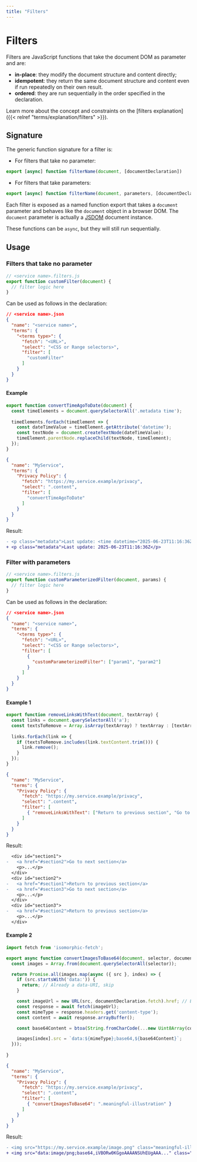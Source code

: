 ```yaml
---
title: "Filters"
---
```


# Filters

Filters are JavaScript functions that take the document DOM as parameter and are:

- **in-place**: they modify the document structure and content directly;
- **idempotent**: they return the same document structure and content even if run repeatedly on their own result.
- **ordered**: they are run sequentially in the order specified in the declaration.

Learn more about the concept and constraints on the [filters explanation]({{< relref "terms/explanation/filters" >}}).

## Signature

The generic function signature for a filter is:

- For filters that take no parameter:

```js
export [async] function filterName(document, [documentDeclaration])
```

- For filters that take parameters:

```js
export [async] function filterName(document, parameters, [documentDeclaration])
```

Each filter is exposed as a named function export that takes a `document` parameter and behaves like the `document` object in a browser DOM. The `document` parameter is actually a [JSDOM](https://github.com/jsdom/jsdom) document instance.

These functions can be `async`, but they will still run sequentially.

## Usage

### Filters that take no parameter

```js
// <service name>.filters.js
export function customFilter(document) {
  // filter logic here
}
```

Can be used as follows in the declaration:

```json
// <service name>.json
{
  "name": "<service name>",
  "terms": {
    "<terms type>": {
      "fetch": "<URL>",
      "select": "<CSS or Range selectors>",
      "filter": [
        "customFilter"
      ]
    }
  }
}
```

#### Example

```js
export function convertTimeAgoToDate(document) {
  const timeElements = document.querySelectorAll('.metadata time');
  
  timeElements.forEach(timeElement => {
    const dateTimeValue = timeElement.getAttribute('datetime');
    const textNode = document.createTextNode(dateTimeValue);
    timeElement.parentNode.replaceChild(textNode, timeElement);
  });
}
```

```json
{
  "name": "MyService",
  "terms": {
    "Privacy Policy": {
      "fetch": "https://my.service.example/privacy",
      "select": ".content",
      "filter": [
        "convertTimeAgoToDate"
      ]
    }
  }
}
```

Result:

```diff
- <p class="metadata">Last update: <time datetime="2025-06-23T11:16:36Z" title="06/23/2025, 13:16" data-datetime="relative">2 months ago</time></p>
+ <p class="metadata">Last update: 2025-06-23T11:16:36Z</p>
```

### Filter with parameters

```js
// <service name>.filters.js
export function customParameterizedFilter(document, params) {
  // filter logic here
}
```

Can be used as follows in the declaration:

```json
// <service name>.json
{
  "name": "<service name>",
  "terms": {
    "<terms type>": {
      "fetch": "<URL>",
      "select": "<CSS or Range selectors>",
      "filter": [
        {
          "customParameterizedFilter": ["param1", "param2"]
        }
      ]
    }
  }
}
```

#### Example 1

```js
export function removeLinksWithText(document, textArray) {
  const links = document.querySelectorAll('a');
  const textsToRemove = Array.isArray(textArray) ? textArray : [textArray];
  
  links.forEach(link => {
    if (textsToRemove.includes(link.textContent.trim())) {
      link.remove();
    }
  });
}
```

```json
{
  "name": "MyService",
  "terms": {
    "Privacy Policy": {
      "fetch": "https://my.service.example/privacy",
      "select": ".content",
      "filter": [
        { "removeLinksWithText": ["Return to previous section", "Go to next section"] }
      ]
    }
  }
}
```

Result:

```diff
  <div id="section1">
-   <a href="#section2">Go to next section</a>
    <p>...</p>
  </div>
  <div id="section2">
-   <a href="#section1">Return to previous section</a>
-   <a href="#section3">Go to next section</a>
    <p>...</p>
  </div>
  <div id="section3">
-   <a href="#section2">Return to previous section</a>
    <p>...</p>
  </div>
```

#### Example 2

```js
import fetch from 'isomorphic-fetch';

export async function convertImagesToBase64(document, selector, documentDeclaration) {
  const images = Array.from(document.querySelectorAll(selector));

  return Promise.all(images.map(async ({ src }, index) => {
    if (src.startsWith('data:')) {
      return; // Already a data-URI, skip
    }

    const imageUrl = new URL(src, documentDeclaration.fetch).href; // Ensure url is absolute
    const response = await fetch(imageUrl);
    const mimeType = response.headers.get('content-type');
    const content = await response.arrayBuffer();

    const base64Content = btoa(String.fromCharCode(...new Uint8Array(content)));

    images[index].src = `data:${mimeType};base64,${base64Content}`;
  }));
  
}
```

```json
{
  "name": "MyService",
  "terms": {
    "Privacy Policy": {
      "fetch": "https://my.service.example/privacy",
      "select": ".content",
      "filter": [
        { "convertImagesToBase64": ".meaningful-illustration" }
      ]
    }
  }
}
```

Result:

```diff
- <img src="https://my.service.example/image.png" class="meaningful-illustration">
+ <img src="data:image/png;base64,iVBORw0KGgoAAAANSUhEUgAAA..." class="meaningful-illustration">
```
